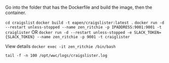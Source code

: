 Go into the folder that has the Dockerfile and build the image, then the
container.

`cd craigslist`
`docker build -t eapen/craigslister:latest .`
`docker run -d --restart unless-stopped --name zen_ritchie -p IPADDRESS:9001:9001 -t craiglister`
OR
`docker run -d --restart unless-stopped -e SLACK_TOKEN={SLACK_TOKEN} --name zen_ritchie -p 9001 -t craiglister`

View details
`docker exec -it zen_ritchie /bin/bash`

`tail -f -n 100 /opt/wwc/logs/craigslister.log`
